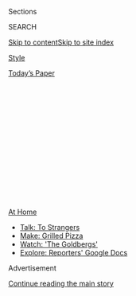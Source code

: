 <div id="app">

<div>

<div>

<div>

<div class="NYTAppHideMasthead css-1q2w90k e1suatyy0">

<div class="section css-ui9rw0 e1suatyy2">

<div class="css-eph4ug er09x8g0">

<div class="css-6n7j50">

</div>

<span class="css-1dv1kvn">Sections</span>

<div class="css-10488qs">

<span class="css-1dv1kvn">SEARCH</span>

</div>

[Skip to content](#site-content)[Skip to site
index](#site-index)

</div>

<div id="masthead-section-label" class="css-1wr3we4 eaxe0e00">

[Style](https://www.nytimes.com/section/style)

</div>

<div class="css-10698na e1huz5gh0">

</div>

</div>

<div id="masthead-bar-one" class="section hasLinks css-15hmgas e1csuq9d3">

<div class="css-uqyvli e1csuq9d0">

</div>

<div class="css-1uqjmks e1csuq9d1">

</div>

<div class="css-9e9ivx">

[](https://myaccount.nytimes.com/auth/login?response_type=cookie&client_id=vi)

</div>

<div class="css-1bvtpon e1csuq9d2">

[Today’s
Paper](https://www.nytimes.com/section/todayspaper)

</div>

</div>

</div>

</div>

<div data-aria-hidden="false">

<div id="site-content" data-role="main">

<div>

<div class="css-1aor85t" style="opacity:0.000000001;z-index:-1;visibility:hidden">

<div class="css-1hqnpie">

<div class="css-epjblv">

<span class="css-17xtcya">[Style](/section/style)</span><span class="css-x15j1o">|</span><span class="css-fwqvlz">Summer
Recreation? It’s
Backordered</span>

</div>

<div class="css-k008qs">

<div class="css-1iwv8en">

<span class="css-18z7m18"></span>

<div>

</div>

</div>

<span class="css-1n6z4y">https://nyti.ms/31k07w7</span>

<div class="css-1705lsu">

<div class="css-4xjgmj">

<div class="css-4skfbu" data-role="toolbar" data-aria-label="Social Media Share buttons, Save button, and Comments Panel with current comment count" data-testid="share-tools">

  - 
  - 
  - 
  - 
    
    <div class="css-6n7j50">
    
    </div>

  - 
  - 

</div>

</div>

</div>

</div>

</div>

</div>

<div id="NYT_TOP_BANNER_REGION" class="css-13pd83m">

<div>

<div id="maps-athome-menu" class="section interactive-content interactive-size-medium css-1edisqu">

<div class="css-17ih8de interactive-body">

<div class="at-home-nav__innerContainer">

<div class="at-home-nav__title">

[At
Home](https://www.nytimes.com/spotlight/at-home?action=click&pgtype=Article&state=default&region=TOP_BANNER&context=at_home_menu)

</div>

  - [Talk: To
    Strangers](https://www.nytimes.com/2020/08/03/well/family/the-benefits-of-talking-to-strangers.html?action=click&pgtype=Article&state=default&region=TOP_BANNER&context=at_home_menu)
  - [Make: Grilled
    Pizza](https://www.nytimes.com/2020/08/01/at-home/coronavirus-make-pizza-on-a-grill.html?action=click&pgtype=Article&state=default&region=TOP_BANNER&context=at_home_menu)
  - [Watch: 'The
    Goldbergs'](https://www.nytimes.com/2020/07/31/arts/television/goldbergs-abc-stream.html?action=click&pgtype=Article&state=default&region=TOP_BANNER&context=at_home_menu)
  - [Explore: Reporters' Google
    Docs](https://www.nytimes.com/interactive/2020/at-home/even-more-reporters-editors-diaries-lists-recommendations.html?action=click&pgtype=Article&state=default&region=TOP_BANNER&context=at_home_menu)

</div>

</div>

</div>

</div>

</div>

<div id="top-wrapper" class="css-1sy8kpn">

<div id="top-slug" class="css-l9onyx">

Advertisement

</div>

[Continue reading the main
story](#after-top)

<div class="ad top-wrapper" style="text-align:center;height:100%;display:block;min-height:250px">

<div id="top" class="place-ad" data-position="top" data-size-key="top">

</div>

</div>

<div id="after-top">

</div>

</div>

<div>

<div id="sponsor-wrapper" class="css-1hyfx7x">

<div id="sponsor-slug" class="css-19vbshk">

Supported by

</div>

[Continue reading the main
story](#after-sponsor)

<div id="sponsor" class="ad sponsor-wrapper" style="text-align:center;height:100%;display:block">

</div>

<div id="after-sponsor">

</div>

</div>

<div class="css-186x18t">

</div>

<div class="css-1vkm6nb ehdk2mb0">

# Summer Recreation? It’s Backordered

</div>

Americans seeking outdoor getaways in the pandemic bought up all the
pools, tents, kayaks and trampolines.

<div class="css-79elbk" data-testid="photoviewer-wrapper">

<div class="css-z3e15g" data-testid="photoviewer-wrapper-hidden">

</div>

<div class="css-1a48zt4 ehw59r15" data-testid="photoviewer-children">

![<span class="css-16f3y1r e13ogyst0" data-aria-hidden="true">Camping
gear is in high demand this
summer.</span><span class="css-cnj6d5 e1z0qqy90" itemprop="copyrightHolder"><span class="css-1ly73wi e1tej78p0">Credit...</span><span><span>Jeremy
and Claire Weiss for The New York
Times</span></span></span>](https://static01.nyt.com/images/2020/08/03/fashion/03BACKORDER1/merlin_172496982_de7aa074-951d-4362-ba4c-5fe9eb17553e-articleLarge.jpg?quality=75&auto=webp&disable=upscale)

</div>

</div>

<div class="css-18e8msd">

<div class="css-vp77d3 epjyd6m0">

<div class="css-1baulvz">

By [<span class="css-1baulvz last-byline" itemprop="name">John
Herrman</span>](https://www.nytimes.com/by/john-herrman)

</div>

</div>

  - 
    
    <div class="css-ld3wwf e16638kd2">
    
    Aug. 4, 2020Updated <span class="css-epvm6">12:14 p.m.
    ET</span>
    
    </div>

  - 
    
    <div class="css-4xjgmj">
    
    <div class="css-pvvomx" data-role="toolbar" data-aria-label="Social Media Share buttons, Save button, and Comments Panel with current comment count" data-testid="share-tools">
    
      - 
      - 
      - 
      - 
        
        <div class="css-6n7j50">
        
        </div>
    
      - 
      - 
    
    </div>
    
    </div>

</div>

</div>

<div class="section meteredContent css-1r7ky0e" name="articleBody" itemprop="articleBody">

<div class="css-1fanzo5 StoryBodyCompanionColumn">

<div class="css-53u6y8">

In January, the Outdoor Foundation, the nonprofit arm of the Outdoor
Industry Association, shared some gloomy statistics. According to its
[annual
survey](https://outdoorindustry.org/resource/2019-outdoor-participation-report/),
fewer than 20 percent of Americans were recreating outside at least once
a week, working out to an estimated billion fewer outdoor activities a
year compared to a decade earlier. Just under half of the population,
the organization estimated, was not participating in outdoor recreation
at all.

“Outdoor participation,” the survey also found, still skewed slightly
male and more than slightly white. Overall, a “historical downward
trend” indicated that “Americans will likely continue spending less
time outdoors” due in part to “work and family demands as well as
technology and cost of entry.”

As many of these Americans would soon find out, preferring not to go
outside is quite a different thing from being told to stay inside. As
official and de facto lockdowns dragged on, and something like a
consensus about the relative safety of outdoor activity emerged, an
indoor country found itself suddenly, and rather urgently, drawn out.

One way to tell the story of the pandemic is through its shortages.
Early and ongoing P.P.E. shortages underscored the threat of the virus
and how woefully unprepared the U.S. was to confront it. Subsequent
stockpiling — of toilet paper, canned food, weapons — revealed the
strange and complicated ways Americans process disasters. Facing
widespread business closures and stay-at-home orders, customers looking
to buy home fitness equipment, grooming supplies or video game consoles
ran up against shortages and backorders.

</div>

</div>

<div class="css-1fanzo5 StoryBodyCompanionColumn">

<div class="css-53u6y8">

Already, summer is oozing by, and the uncertainty of autumn is creeping
closer. Outdoor pools and trampolines were an early warning sign. Bait
and tackle spiked in April. Now, it’s a mad rush for outdoor gear. All
of it.

“For us, it’s been a bit of a mirror of the human condition,” said Paul
Calandrella, a merchandising manager at REI. First, he said, people came
for survival gear: freeze-dried food, water filtration and backup power
supplies. “They surprised us out of the gate.”

</div>

</div>

<div class="css-79elbk" data-testid="photoviewer-wrapper">

<div class="css-z3e15g" data-testid="photoviewer-wrapper-hidden">

</div>

<div class="css-1a48zt4 ehw59r15" data-testid="photoviewer-children">

![<span class="css-16f3y1r e13ogyst0" data-aria-hidden="true">Inflatable
pools have also become newly
coveted.</span><span class="css-cnj6d5 e1z0qqy90" itemprop="copyrightHolder"><span class="css-1ly73wi e1tej78p0">Credit...</span><span>Elizabeth
D. Herman for The New York
Times</span></span>](https://static01.nyt.com/images/2020/08/03/fashion/03BACKORDER2/merlin_141725751_aeb974b8-b764-4e32-b179-2d7200dc4394-articleLarge.jpg?quality=75&auto=webp&disable=upscale)

</div>

</div>

<div class="css-1fanzo5 StoryBodyCompanionColumn">

<div class="css-53u6y8">

First came the bike rush, which caused shortages that began in March and
have extended, for some brands, into next year. Next to run low were
kayaks and stand-up paddle boards. Soon, running shoes were picked over.
Sales at outdoor retailers were up almost across the board, with a few
exceptions in specialized categories (indoor climbing gear, for
example). Next up: camping gear. In the space of a few months, outdoor
retailers went from solving a marketing problem to wresting with supply
chain problems.

“We’re probably in the early days of feeling some constraints on tents,
sleeping bags and camping furniture,” said Mr. Calandrella. “One place
that really caught us off guard was backpacking food,” he said.

</div>

</div>

<div class="css-1fanzo5 StoryBodyCompanionColumn">

<div class="css-53u6y8">

Freeze-dried food and camp fuel suppliers, already cleaned out by
prepper-minded customers months before, were confronted with
“extraordinary levels of demand” from actual backpackers looking to
escape into the wilderness. “It was whiplash.”

Mountain House, a popular freeze-dried food brand, has a warning on its
website: “Due to increased demand, many of our products are out of
stock.” An upscale competitor, Good To-Go, founded by the decorated chef
Jennifer Scism and her husband, David Koorits, has paused sales through
its website while it tries to catch up with orders from retailers. The
company has increased its staff by more than 10 percent; after an early
spring surge followed by a brief lull, August orders are five times what
they were last year.

Some sought-after items suggest that people may also be camping in their
own backyards. Hammocks, after a few mysteriously slow years, are back
in high demand. Powered coolers are hard to keep in stock. Good To-Go
has seen particular demand for some of its less eclectic foods, such as
chili and pasta. “Food that would also be kid friendly,” Mr. Koorits
said.

Moosejaw, the outdoor retailer acquired by Walmart in 2017, has been
looking for new suppliers for tents and camp furniture, two categories
where sales more than doubled this year; new birders have taken popular
binocular models out of stock. Customer moods have changed accordingly.

“Generally speaking, with these more considered purchases, people they
do their homework, and they’ll come to us having already picked out a
product,” said Eoin Comerford, Moosejaw’s C.E.O. “With some of these
supply chain constraints, people are coming to us and saying, ‘do you
have a bike?’”

“Back in March, we didn’t have a picture of how it would turn out,” said
Helen Johnson-Leipold, the chairman and chief executive of Johnson
Outdoors, which owns the camping gear brand Eureka, a backpacking stove
company Jetboil and the boat brands Old Town and Ocean Kayak, among
others. “We had more cancellations than we had new orders,” she said. At
the same time, in response to the spread of Covid-19, Johnson Outdoors
was keeping many office and factory workers at home.

</div>

</div>

<div class="css-1fanzo5 StoryBodyCompanionColumn">

<div class="css-53u6y8">

By the end of April, however, interest had resumed. “Usually, with
significant orders we have a little bit of lead time,” Mrs.
Johnson-Leipold said. Not this time. Demand for boats — tandem kayaks
stood out as a surprising example — was “through the roof,” with orders
soon outpacing production. People were fishing more, or taking it up for
the first time. Later, especially as public lands began to reopen,
demand for camping gear followed; Mrs. Johnson-Leipold suspects that, if
current trends continue, Eureka and Jetboil could soon be dealing with
backorders, too.

For much of the outdoor recreation industry, this is generally good
news: lots of people buying lots of things, potentially finding hobbies
or forming habits that will last for years. “The participation rate will
grow,” said Mrs. Johnson-Leipold.

Outdoor recreation is, of course, seasonal, and nobody is quite sure
what’s going to happen when winter comes. REI, for example, is
reconsidering what its stores will look like come fall, when customers
would normally expect to see store displays filled with gear for ski and
snowboard outings that, this year, could be risky or impossible.

Shortages also have consequences. A lot of outdoor gear is produced
overseas, ordered a year ahead and sold seasonally, meaning some
sold-out items won’t reappear until 2021. As with bikes, however, many
of the first products to sell out are more affordable and practical
options — a stark reminder that some of the industry’s underlying
problems are the same as they were in January.

“The dampening effect is real,” said Kenji Haroutunian, a consultant and
diversity and inclusion advocate for the outdoor industry. Outside is
free, as plenty of enthusiasts will insist, but outdoor gear can be
expensive, even in the best of times. As Covid-19 continues to spread,
many formerly social activities have been reduced to individual or
family pursuits, leaving would-be participants without access to the
people and communities that could otherwise welcome them. “Indoor
climbing, for example, is more diverse than outdoor,” said Mr.
Haroutunian, but gyms are closed, “and that’s cutting off a chain of new
climbers.”

Mr. Haroutunian is cautiously optimistic. Close-to-home recreation is on
the rise around diverse urban centers. Lots of outdoors companies are
hiring, and he’s heard that larger general interest retailers are
ramping up investments in recreational gear, some of it more affordable
than what you might find at REI. It’s an opportunity to be seized or
blown. “When times are good, people forget that you have to invest in
maintaining the future,” he said.

</div>

</div>

<div>

</div>

</div>

<div>

</div>

<div>

</div>

<div>

</div>

<div>

<div id="bottom-wrapper" class="css-1ede5it">

<div id="bottom-slug" class="css-l9onyx">

Advertisement

</div>

[Continue reading the main
story](#after-bottom)

<div id="bottom" class="ad bottom-wrapper" style="text-align:center;height:100%;display:block;min-height:90px">

</div>

<div id="after-bottom">

</div>

</div>

</div>

</div>

</div>

## Site Index

<div>

</div>

## Site Information Navigation

  - [© <span>2020</span> <span>The New York Times
    Company</span>](https://help.nytimes.com/hc/en-us/articles/115014792127-Copyright-notice)

<!-- end list -->

  - [NYTCo](https://www.nytco.com/)
  - [Contact
    Us](https://help.nytimes.com/hc/en-us/articles/115015385887-Contact-Us)
  - [Work with us](https://www.nytco.com/careers/)
  - [Advertise](https://nytmediakit.com/)
  - [T Brand Studio](http://www.tbrandstudio.com/)
  - [Your Ad
    Choices](https://www.nytimes.com/privacy/cookie-policy#how-do-i-manage-trackers)
  - [Privacy](https://www.nytimes.com/privacy)
  - [Terms of
    Service](https://help.nytimes.com/hc/en-us/articles/115014893428-Terms-of-service)
  - [Terms of
    Sale](https://help.nytimes.com/hc/en-us/articles/115014893968-Terms-of-sale)
  - [Site
    Map](https://spiderbites.nytimes.com)
  - [Help](https://help.nytimes.com/hc/en-us)
  - [Subscriptions](https://www.nytimes.com/subscription?campaignId=37WXW)

</div>

</div>

</div>

</div>
